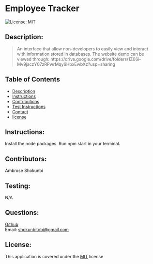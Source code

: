 # Employee Tracker

![License: MIT](https://img.shields.io/badge/license-MIT-blue)
## Description:
<blockquote>
<p>An interface that allow non-developers to easily view and interact with information stored in databases.
The website demo can be viewed through: https://drive.google.com/drive/folders/1Z06i-Mv9jaczY07zRPwrMqy6HbxEwbXz?usp=sharing </p>
</blockquote>

## Table of Contents
- [Description](#description)
- [Instructions](#instructions)
- [Contributions](#contributors)
- [Test Instructions](#testing)
- [Contact](#questions)
- [license](#license)

## Instructions:

Install the node packages. Run npm start in your terminal.


## Contributors:

Ambrose Shokunbi


## Testing:

N/A


## Questions:
[Github](https://github.com/ashokunb/employee-tracker-my-sql)
<br>
Email: shokunbitobi@gmail.com


## License:

  This application is covered under the [MIT](https://spdx.org/licenses/MIT.html) license
<br>
